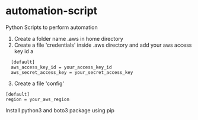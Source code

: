 # automation-script
Python Scripts to perform automation

1. Create a folder name .aws in home directory
2. Create a file 'credentials' inside .aws directory and add your aws access key id a

```
  [default]
  aws_access_key_id = your_access_key_id
  aws_secret_access_key = your_secret_access_key
```
3. Create a file 'config'
```
[default]
region = your_aws_region
```
Install python3 and boto3 package using pip
